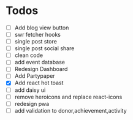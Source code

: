 # Todos

- [ ] Add blog view button
- [ ] swr fetcher hooks
- [ ] single post store
- [ ] single post social share
- [ ] clean code
- [ ] add event database
- [ ] Redesign Dashboard
- [ ] Add Partypaper
- [x] Add react hot toast
- [ ] add daisy ui
- [ ] remove heroicons and replace react-icons
- [ ] redesign pwa
- [ ] add validation to donor,achievement,activity

